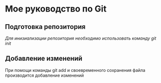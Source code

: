 # Мое руководство по Git

## Подготовка репозитория
  *Для инизиализации репозитория необходимо использовать команду git init*

## Добавление изменений

 При помощи команды git add и своевременного сохранения файла производится добавление изменений
 